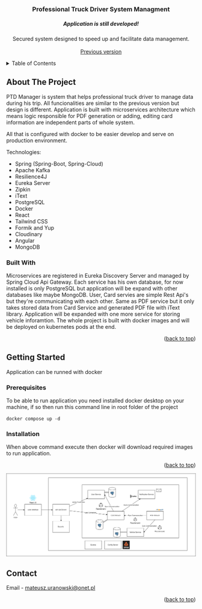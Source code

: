 <a name="readme-top"></a>
<!-- PROJECT LOGO -->
<br />
<div align="center">

  <h3 align="center">Professional Truck Driver System Managment</h3>
  
  <h5 align="center">Application is still developed!</h5>

  <p align="center">
    Secured system designed to speed up and facilitate data management.
    <br />
    <br />
    <a href="https://github.com/mateusz-uran/PTD-Manager">Previous version</a>
  </p>
</div>

<!-- TABLE OF CONTENTS -->
<details>
  <summary>Table of Contents</summary>
  <ol>
    <li>
      <a href="#about-the-project">About The Project</a>
      <ul>
        <li><a href="#built-with">Built With</a></li>
      </ul>
    </li>
    <li>
      <a href="#getting-started">Getting Started</a>
      <ul>
        <li><a href="#prerequisites">Prerequisites</a></li>
        <li><a href="#installation">Installation</a></li>
      </ul>
    </li>
    <li><a href="#contact">Contact</a></li>
  </ol>
</details>

<!-- ABOUT THE PROJECT -->
## About The Project

PTD Manager is system that helps professional truck driver to manage data during his trip.
All funcionalities are similar to the previous version but design is different. Application is built with microservices architecture
which means logic responsible for PDF generation or adding, editing card information are independent parts of whole system.

All that is configured with docker to be easier develop and serve on production environment.

Technologies:
* Spring (Spring-Boot, Spring-Cloud)
* Apache Kafka
* Resilience4J
* Eureka Server
* Zipkin
* iText
* PostgreSQL
* Docker
* React
* Tailwind CSS
* Formik and Yup
* Cloudinary
* Angular
* MongoDB


### Built With

Microservices are registered in Eureka Discovery Server and managed by Spring Cloud Api Gateway. 
Each service has his own database, for now installed is only PostgreSQL but application will be expand
with other databases like maybe MongoDB. User, Card servies are simple Rest Api's but they're communicating 
with each other. Same as PDF service but it only takes stored data from Card Service and generated 
PDF file with iText library.
Application will be expanded with one more service for storing vehicle inforamtion.
The whole project is built with docker images and will be deployed on kubernetes pods at the end.

<p align="right">(<a href="#readme-top">back to top</a>)</p>

<!-- GETTING STARTED -->
## Getting Started

Application can be runned with docker

### Prerequisites

To be able to run application you need installed docker desktop on your machine, 
if so then run this command line in root folder of the project
```
docker compose up -d

```
### Installation

When above command execute then docker will download required images to run application.

<p align="right">(<a href="#readme-top">back to top</a>)</p>

![diagram]

<!-- CONTACT -->
## Contact

Email - mateusz.uranowski@onet.pl

<p align="right">(<a href="#readme-top">back to top</a>)</p>

[diagram]: diagram.png

